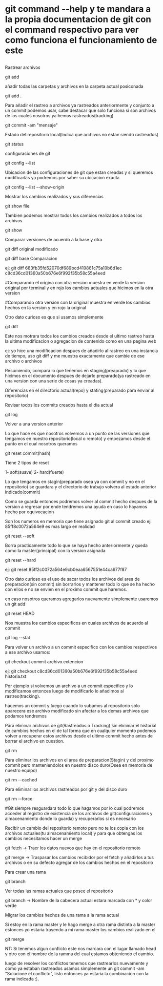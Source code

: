 
##
# git command --help y te mandara a la propia documentacion de git con el command respectivo para ver como funciona el funcionamiento de este
##

Rastrear archivos

git add <file>

añadir todas las carpetas y archivos en la carpeta actual posiconada

git add .

Para añadir el rastreo a archivos ya rastreados anteriormente y conjunto a un commit podemos usar, cabe destacar que solo funciona si son archivos de los cuales nosotros ya hemos rastreados(tracking)

git commit -am "mensaje"

Estado del repositorio local(Indica que archivos no estan siendo rastreados)

git status

configuraciones de git

git config --list

Ubicacion de las configuraciones de git que estan creadas y si queremos modificarlas ya podremos por saber su ubicacion exacta

git config --list --show-origin

Mostrar los cambios realizados y sus diferencias

git show file

Tambien podemos mostrar todos los cambios realizados a todos los archivos

git show

Comparar versiones de acuerdo a la base y otra

git diff original modificado

git diff base Comparacion

ej: git diff 683fb35fd52070df689bcd410861c75a10b6d1ec c8cd36cd01360a50b676e6f992f35b58c55a4eed

#Comparando el origina con otra version
muestra en verde la version original por terminal y en rojo los cambios actuales que hicimos en la otra version

#Comparando otra version con la original
muestra en verde los cambios hechos en la version y en rojo la original

Otro dato curioso es que si usamos simplemente

git diff

Este nos motrara todos los cambios creados desde el ultimo rastreo hasta la ultima modificacion o agregacion de contenido como en una pagina web

ej: yo hice una modificacion despues de añadirlo al rastreo en una instancia de tiempo, uso git diff y me muestra exactamente que cambie de ese archivo o archivos

Resumiendo, compara lo que tenemos en staging(preaprado) y lo que hicimos en el documento despues de dejarlo preparado(ya rastreado en una version con una serie de cosas ya creadas).

Diferencias en el directorio actual(repo) y stating(preparado para enviar al repositorio)

Revisar todos los commits creados hasta el dia actual

git log

Volver a una version anterior

Lo que hace es que nosotros volvemos a un punto de las versiones que tengamos en nuestro repositorio(local o remoto) y empezamos desde el punto en el cual nosotros queramos

git reset commit(hash)

Tiene 2 tipos de reset

1- soft(suave)
2- hard(fuerte)

Lo que tengamos en stagin(preparado osea ya con commit y no en el repositorio) se guardara y el directorio de trabajo volvera al estado anterior indicado(commit)

Como se guarda entonces podremos volver al commit hecho despues de la version a regresar por ende tendremos una ayuda en caso lo hayamos hecho por equivocacion

<hash> Son los numeros en memoria que tiene asignado git al commit creado ej: 85ff8c0072a564e9 es mas largo en realidad

git reset --soft <hash>

Borra practicamente todo lo que se haya hecho anteriormente y queda como la master(principal) con la version asignada

git reset --hard <hash>

ej: git reset 85ff2c0072a564e9cb0eaa6567551e44ca977f87

Otro dato curioso es el uso de sacar todos los archivos del area de preparacion(sin commit) sin borrarlos y mantener todo lo que se ha hecho con ellos e no se envien en el proximo commit que haremos.

 en caso nosotros queramos agregarlos nuevamente simplemente usaremos un git add

 git reset HEAD

Nos muestra los cambios especificos en cuales archivos de acuerdo al commit

git log --stat

Para volver un archivo a un commit especifico con los cambios respectivos a ese archivo usamos:

git checkout commit archivo.extencion

ej: git checkout c8cd36cd01360a50b676e6f992f35b58c55a4eed historia.txt

Por ejemplo si volvemos un archivo a un commit especifico y lo modificamos entonces luego de modificarlo lo añadimos al rastreo(tracking).

 hacemos un commit y luego cuando lo subamos al repositorio solo aparecera ese archivo modificado sin afectar a los demas archivos que podamos tendremos

Para eliminar archivos de git(Rastreados o Tracking) sin eliminar el historial de cambios hechos en el de tal forma que en cualquier momento podemos volver a recuperar estos archivos desde el ultimo commit hecho antes de borrar el archivo en cuestion.

git rm <file>

Para eliminar los archivos en el area de preparacion(Stagin) y del proximo commit pero manteniendolos en nuestro disco duro(Osea en memoria de nuestro equipo)

git rm --cached <file>

Para eliminar los archivos rastreados por git y del disco duro

git rm --force <file>

#Git siempre resguardara todo lo que hagamos por lo cual podremos acceder al registro de existencia de los archivos de git(configuraciones y almacenamiento donde lo guarda) y recuperarlos si es necesario

Recibir un cambio del repositorio remoto pero no te los copia con los archivos actuales(tu almacenamiento local) y para que obtengas los cambios necesitamos hacer un merge

git fetch -> Traer los datos nuevos que hay en el repositorio remoto

git merge -> Traspasar los cambios recibidor por el fetch y añadirlos a tus archivos o en su defecto agregar de los cambios hechos en el repositorio

Para crear una rama

git branch <nombre>

Ver todas las ramas actuales que posee el repositorio

git branch -> Nombre de la cabecera actual estara marcada con * y color verde

Migrar los cambios hechos de una rama a la rama actual

Si estoy en la rama master y le hago merge a otra rama distinta a la master estonces yo estaria trayendo a mi rama master los cambios realizado en el

git merge <rama>

NT: Si tenemos algun conflicto este nos marcara con el lugar llamado head y otro con el nombre de la ramma del cual estamos obteniendo el cambio.

luego de resolver los conflictos tenemos que rastrearlos nuevamente y como ya estaban rastreados usamos simplemente un git commit -am "Solucione el conflicto", listo entonces ya estaria la combinacion con la rama indicada :).